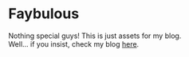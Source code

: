 # Faybulous

Nothing special guys! This is just assets for my blog.<br>
Well... if you insist, check my blog <a href="http://fayearth.blogspot.com/" target="_blank">here</a>.
